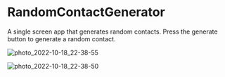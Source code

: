 # RandomContactGenerator

A single screen app that generates random contacts. Press the generate button to generate a random contact.

![photo_2022-10-18_22-38-55](https://user-images.githubusercontent.com/54012029/196461930-7c54148b-61a5-4bb2-81cc-dd12261bf2dd.jpg)

![photo_2022-10-18_22-38-50](https://user-images.githubusercontent.com/54012029/196461969-756c9094-0946-4d37-b931-375c5947db31.jpg)
